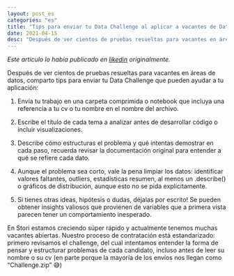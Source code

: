 ```yaml
---
layout: post_es
categories: "es"
title: "Tips para enviar tu Data Challenge al aplicar a vacantes de Data Scientist"
date: 2021-04-15
desc: "Después de ver cientos de pruebas resueltas para vacantes en áreas de datos, comparto tips para enviar tu Data Challenge que pueden ayudar a tu aplicación..."
---
```


_Este artículo lo había publicado en [likedin](https://www.linkedin.com/pulse/tips-para-enviar-tu-data-challenge-al-aplicar-vacantes-camila-burne/?trackingId=1j9b%2Bvl6QiOcM%2F4%2FDI5Zgw%3D%3D) originalmente._

Después de ver cientos de pruebas resueltas para vacantes en áreas de datos, comparto tips para enviar tu Data Challenge que pueden ayudar a tu aplicación:

1. Envía tu trabajo en una carpeta comprimida o notebook que incluya una referencia a tu cv o tu nombre en el nombre del archivo.

2. Escribe el título de cada tema a analizar antes de desarrollar código o incluir visualizaciones.

3. Describe cómo estructuras el problema y qué intentas demostrar en cada paso, recuerda revisar la documentación original para entender a qué se refiere cada dato.

4. Aunque el problema sea corto, vale la pena limpiar los datos: identificar valores faltantes, outliers, estadísticas resumen, al menos un .describe() o gráficos de distribución, aunque esto no se pida explícitamente.

5. Si tienes otras ideas, hipótesis o dudas, déjalas por escrito! Se pueden obtener insights valiosos que provienen de variables que a primera vista parecen tener un comportamiento inesperado.

En Stori estamos creciendo súper rápido y actualmente tenemos muchas vacantes abiertas. Nuestro proceso de contratación está estandarizado: primero revisamos el challenge, del cual intentamos entender la forma de pensar y estructurar problemas de cada candidato, incluso antes de leer su nombre o su cv (en parte porque la mayoría de los envíos nos llegan como “Challenge.zip” 😅)
